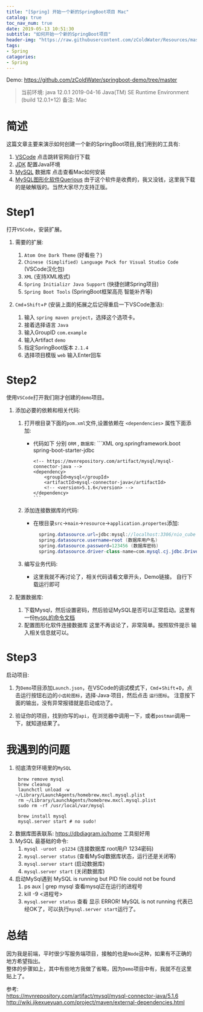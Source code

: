 ```yaml
---
title: "[Spring] 开始一个新的SpringBoot项目 Mac"
catalog: true
toc_nav_num: true
date: 2019-05-13 10:51:30
subtitle: "如何开始一个新的SpringBoot项目"
header-img: "https://raw.githubusercontent.com/zColdWater/Resources/master/Images/legend_cover.jpg"
tags:
- Spring
catagories:
- Spring
---
```


Demo: https://github.com/zColdWater/springboot-demo/tree/master

> 当前环境: java 12.0.1 2019-04-16 Java(TM) SE Runtime Environment (build 12.0.1+12) 备注: Mac

简述
=======
这篇文章主要来演示如何创建一个新的SpringBoot项目,我们用到的工具有: 

1. [VSCode](https://code.visualstudio.com/) 点击跳转官网自行下载  
2. [JDK](https://www.oracle.com/technetwork/java/javase/downloads/index.html) 配置Java环境
3. [MySQL](https://gist.github.com/nrollr/3f57fc15ded7dddddcc4e82fe137b58e) 数据库 点击查看Mac如何安装
4. [MySQL图形化软件Querious](https://www.waitsun.com/querious-2-1-12.html) 由于这个软件是收费的，我又没钱，这里我下载的是破解版的。当然大家尽力支持正版。 

Step1
=======
打开`VSCode`，安装扩展。 
1. 需要的扩展:
   1. `Atom One Dark Theme` (好看些？)
   2. `Chinese (Simplified) Language Pack for Visual Studio Code `(VSCode汉化包)
   3. `XML` (支持XML格式)
   4. `Spring Initializr Java Support` (快捷创建Spring项目)
   5. `Spring Boot Tools` (SpringBoot框架高亮 智能补齐等)
   

2. `Cmd`+`Shift`+`P` (安装上面的拓展之后记得重启一下VSCode激活):
   1. 输入 `spring maven project`，选择这个选项卡。
   2. 接着选择语言 `Java`
   3. 输入GroupID `com.example`
   4. 输入Artifact `demo`
   5. 指定SpringBoot版本 `2.1.4`
   6. 选择项目模版 `web` 输入Enter回车



Step2
=======
使用`VSCode`打开我们刚才创建的`demo`项目。  

1. 添加必要的依赖和相关代码:
   1. 打开根目录下面的`pom.xml`文件,设置依赖在 `<dependencies>` 属性下面添加: 
      * 代码如下 分别 `ORM` , `数据库`:
            ```XML
            <dependency>
                <groupId>org.springframework.boot</groupId>
                <artifactId>spring-boot-starter-jdbc</artifactId>
            </dependency>

            <!-- https://mvnrepository.com/artifact/mysql/mysql-connector-java -->
            <dependency>
                <groupId>mysql</groupId>
                <artifactId>mysql-connector-java</artifactId>
                <!-- <version>5.1.6</version> -->
            </dependency>
            ```
    2. 添加连接数据库的代码:
       * 在根目录`src`->`main`->`resource`->`application.propertes`添加: 
          ```java
            spring.datasource.url=jdbc:mysql://localhost:3306/nio_cube  (nio_cube是你创建的数据库名称)
            spring.datasource.username=root (数据库用户名)
            spring.datasource.password=123456 (数据库密码)
            spring.datasource.driver-class-name=com.mysql.cj.jdbc.Driver（指明jdbc驱动）
          ```

    3. 编写业务代码: 
       * 这里我就不再讨论了，相关代码请看文章开头，Demo链接。 自行下载运行即可

2. 配置数据库: 
   1. 下载Mysql，然后设置密码，然后验证MySQL是否可以正常启动。这里有一份[`MySQL`的命令文档](https://dev.mysql.com/doc/mysql-shell/8.0/en/mysql-shell-commands.html)
   2. 配置图形化软件连接数据库 这里不再谈论了，非常简单。按照软件提示 输入相关信息就可以。


Step3
=======
启动项目:

1. 为`Demo`项目添加`Launch.json`，在VSCode的调试模式下，`Cmd`+`Shift`+`D`，点击运行按钮右边的`小齿轮图标`，选择·Java·项目，然后点击 `运行图标`。 注意按下面的输出，没有异常报错就是启动成功了。

2. 验证你的项目，找到你写的`api`，在浏览器中调用一下，或者`postman`调用一下，就知道结果了。

我遇到的问题
=======
1. 彻底清空环境里的`MySQL` 
   ```
    brew remove mysql
    brew cleanup
    launchctl unload -w ~/Library/LaunchAgents/homebrew.mxcl.mysql.plist
    rm ~/Library/LaunchAgents/homebrew.mxcl.mysql.plist
    sudo rm -rf /usr/local/var/mysql

    brew install mysql
    mysql.server start # no sudo!
   ``` 
2. 数据库图表联系: https://dbdiagram.io/home 工具挺好用
3. MySQL 最基础的命令: 
   1. `mysql -uroot -p1234` (连接数据库 root用户 1234密码)
   2. `mysql.server status` (查看MySql数据库状态，运行还是关闭等)
   3. `mysql.server start` (启动数据库)
   4. `mysql.server start` (关闭数据库)
4. 启动MySql遇到 MySQL is running but PID file could not be found 
   1. ps aux | grep mysql 查看mysql正在运行的进程号
   2. kill -9 <进程号> 
   3. `mysql.server status` 查看 显示 ERROR! MySQL is not running 代表已经OK了，可以执行`mysql.server start`运行了。 

总结
=======
因为我是前端，平时很少写服务端项目，接触的也是`Node`这种，如果有不正确的地方希望指出。  
整体的步骤如上，其中有些地方我做了省略，因为`Demo`项目中有，我就不在这里贴上了。



参考:   
https://mvnrepository.com/artifact/mysql/mysql-connector-java/5.1.6    
http://wiki.jikexueyuan.com/project/maven/external-dependencies.html  
